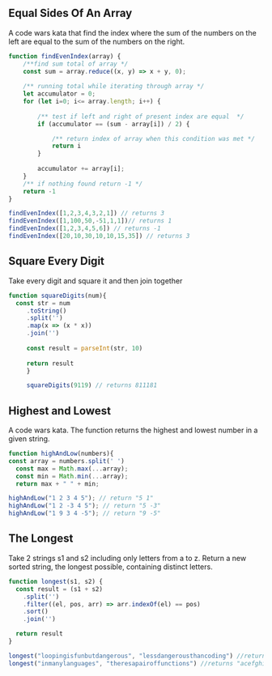 ## Equal Sides Of An Array

A code wars kata that find the index where the sum of the numbers on the left are equal to the sum of the numbers on the right.

```javascript
function findEvenIndex(array) {
    /**find sum total of array */
    const sum = array.reduce((x, y) => x + y, 0);
    
    /** running total while iterating through array */
    let accumulator = 0;
    for (let i=0; i<= array.length; i++) {
       
        /** test if left and right of present index are equal  */        
        if (accumulator == (sum - array[i]) / 2) {

            /** return index of array when this condition was met */
            return i            
        }
        
        accumulator += array[i];
    }
    /** if nothing found return -1 */
    return -1
}
```

```javascript
findEvenIndex([1,2,3,4,3,2,1]) // returns 3
findEvenIndex([1,100,50,-51,1,1])// returns 1
findEvenIndex([1,2,3,4,5,6]) // returns -1
findEvenIndex([20,10,30,10,10,15,35]) // returns 3
```

## Square Every Digit

Take every digit and square it and then join together

```javascript
function squareDigits(num){
  const str = num
     .toString()
     .split('')
     .map(x => (x * x)) 
     .join('')
     
     const result = parseInt(str, 10)
     
     return result    
     }
```
```javascript
     squareDigits(9119) // returns 811181
```


## Highest and Lowest

A code wars kata. The function returns the highest and lowest number in a given string.

```javascript
function highAndLow(numbers){
const array = numbers.split(' ')
  const max = Math.max(...array);
  const min = Math.min(...array);
  return max + " " + min;
  ```

```javascript
highAndLow("1 2 3 4 5"); // return "5 1"
highAndLow("1 2 -3 4 5"); // return "5 -3"
highAndLow("1 9 3 4 -5"); // return "9 -5"
```

## The Longest

Take 2 strings s1 and s2 including only letters from a to z. Return a new sorted string, the longest possible, containing distinct letters.

```javascript
function longest(s1, s2) {
  const result = (s1 + s2)
    .split('')
    .filter((el, pos, arr) => arr.indexOf(el) == pos)
    .sort()
    .join('')

  return result
}
```

```javascript
longest("loopingisfunbutdangerous", "lessdangerousthancoding") //returns "abcdefghilnoprstu"
longest("inmanylanguages", "theresapairoffunctions") //returns "acefghilmnoprstuy"
```
